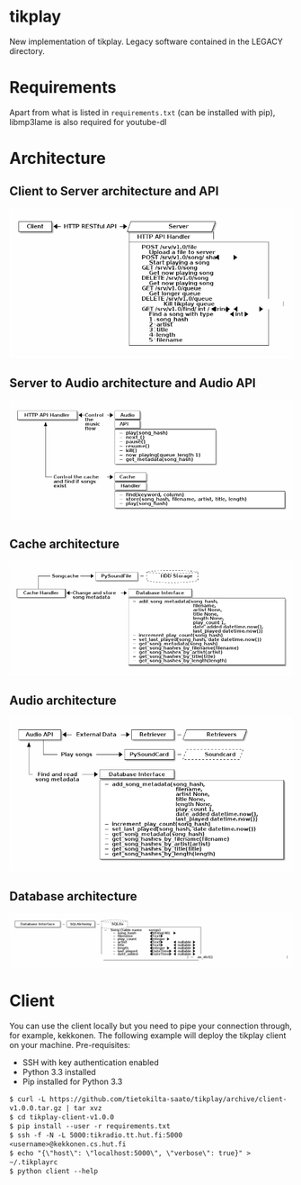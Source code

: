 tikplay
=======

New implementation of tikplay. Legacy software contained in the LEGACY directory.

Requirements
============

Apart from what is listed in `requirements.txt` (can be installed with pip), libmp3lame is also required for youtube-dl

Architecture
============

## Client to Server architecture and API

![ditaa rules\!](./documentation/client_to_server.png)

## Server to Audio architecture and Audio API

![oh yes it does](./documentation/server_to_audio_architecture.png)

## Cache architecture

![ditaa <3](./documentation/cache_handler.png)

## Audio architecture

![are you really reading these?](./documentation/audio_architecture.png)

## Database architecture

![you must be cheating and looking at the source code\!](./documentation/database_architecture.png)

Client
======

You can use the client locally but you need to pipe your connection
through, for example, kekkonen. The following example will deploy the
tikplay client on your machine. Pre-requisites:

- SSH with key authentication enabled
- Python 3.3 installed
- Pip installed for Python 3.3

```
$ curl -L https://github.com/tietokilta-saato/tikplay/archive/client-v1.0.0.tar.gz | tar xvz
$ cd tikplay-client-v1.0.0
$ pip install --user -r requirements.txt
$ ssh -f -N -L 5000:tikradio.tt.hut.fi:5000 <username>@kekkonen.cs.hut.fi
$ echo "{\"host\": \"localhost:5000\", \"verbose\": true}" > ~/.tikplayrc
$ python client --help
```
